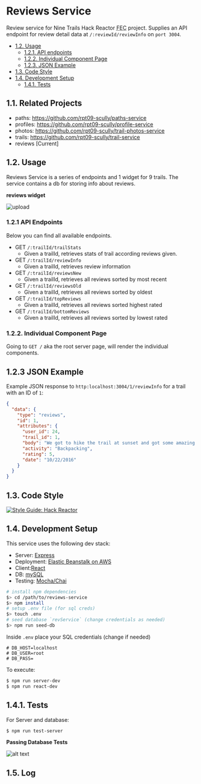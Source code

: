 # Reviews Service

Review service for Nine Trails Hack Reactor <abbr title="Front End Capstone">FEC</abbr> project. Supplies an API endpoint for review detail data at `/:reviewId/reviewInfo` on `port 3004`.

- [1.2. Usage](#12-usage)
    - [1.2.1. API endpoints](#121-api-endpoints)
    - [1.2.2. Individual Component Page](#122-individual-component-page)
    - [1.2.3. JSON Example](#123-json-example)
- [1.3. Code Style](#13-code-style)
- [1.4. Development Setup](#14-development-setup)
  - [1.4.1. Tests](#141-tests)

## 1.1. Related Projects

- paths: https://github.com/rpt09-scully/paths-service
- profiles: https://github.com/rpt09-scully/profile-service
- photos: https://github.com/rpt09-scully/trail-photos-service
- trails: https://github.com/rpt09-scully/trail-service
- reviews [Current]



## 1.2. Usage


Reviews Service is a series of endpoints and 1 widget for 9 trails. The service contains a db for storing info about reviews.

**reviews widget**

![upload](https://giant.gfycat.com/SkeletalOrnateKillerwhale.gif)


###  1.2.1 API Endpoints

Below you can find all available endpoints.

+ GET `/:trailId/trailStats`
  - Given a trailId, retrieves stats of trail according reviews given.
+ GET `/:trailId/reviewInfo`
  - Given a trailId, retrieves review information
+ GET `/:trailId/reviewsNew`
  - Given a trailId, retrieves all reviews sorted by most recent
+ GET `/:trailId/reviewsOld`
  - Given a trailId, retrieves all reviews sorted by oldest
+ GET `/:trailId/topReviews`
  - Given a trailId, retrieves all reviews sorted highest rated
+ GET `/:trailId/bottomReviews`
  - Given a trailId, retrieves all reviews sorted by lowest rated

### 1.2.2. Individual Component Page

Going to `GET /` aka the root server page, will render the individual components.



## 1.2.3 JSON Example

Example JSON response to `http:localhost:3004/1/reviewInfo` for a trail with an ID of `1`:

```json
{
  "data": {
    "type": "reviews",
    "id": 1,
    "attributes": {
      "user_id": 24,
      "trail_id": 1,
      "body": "We got to hike the trail at sunset and got some amazing pictures. The view was worth every step!",
      "activity": "Backpacking",
      "rating": 5,
      "date": "10/22/2016"
    }
  }
}
```

## 1.3. Code Style

[![Style Guide: Hack Reactor](https://img.shields.io/badge/Style%20Guide-Hack%20Reactor-blue.svg)](https://github.com/hackreactor-labs/eslint-config-hackreactor)


## 1.4. Development Setup

This service uses the following dev stack:

  - Server: [Express](http://expressjs.com/)
  - Deployment: [Elastic Beanstalk on AWS](https://aws.amazon.com/elasticbeanstalk/)
  - Client:[React](http://reactjs.org/)
  - DB: [mySQL](https://dev.mysql.com/doc/refman/5.7/en/)
  - Testing: [Mocha/Chai](https://www.chaijs.com/)

```sh
# install npm dependencies
$> cd /path/to/reviews-service
$> npm install
# setup .env file (for sql creds)
$> touch .env
# seed database `revService` (change credentials as needed)
$> npm run seed-db
```

Inside `.env` place your SQL credentials (change if needed)
```
# DB_HOST=localhost
# DB_USER=root
# DB_PASS=
```

To execute:

```sh
$ npm run server-dev
$ npm run react-dev
```

## 1.4.1. Tests
For Server and database:
```sh
$ npm run test-server
```

**Passing Database Tests**

![alt text](https://i.imgur.com/BdtmJp6.png)

## 1.5. Log
